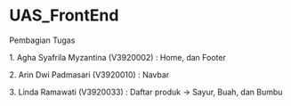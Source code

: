 # UAS_FrontEnd

<p>Pembagian Tugas</p>
<p>1. Agha Syafrila Myzantina   (V3920002) : Home, dan Footer</p>
<p>2. Arin Dwi Padmasari        (V3920010) : Navbar </p>
<p>3. Linda Ramawati            (V3920033) : Daftar produk -> Sayur, Buah, dan Bumbu </p>
